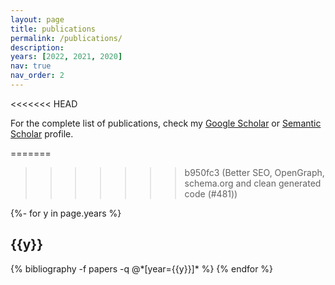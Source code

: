```yaml
---
layout: page
title: publications
permalink: /publications/
description: 
years: [2022, 2021, 2020]
nav: true
nav_order: 2
---
```

<<<<<<< HEAD

For the complete list of publications, check my [Google Scholar](https://scholar.google.com/citations?user=1AgA0_YAAAAJ&hl=en) or [Semantic Scholar](https://www.semanticscholar.org/author/Giorgos-Vernikos/1972392392) profile.

=======
<!-- _pages/publications.md -->
>>>>>>> b950fc3 (Better SEO, OpenGraph, schema.org and clean generated code (#481))
<div class="publications">

{%- for y in page.years %}
  <h2 class="year">{{y}}</h2>
  {% bibliography -f papers -q @*[year={{y}}]* %}
{% endfor %}

</div>
